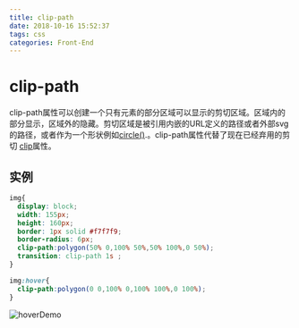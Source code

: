 ```yaml
---
title: clip-path
date: 2018-10-16 15:52:37
tags: css
categories: Front-End
---
```


# clip-path

clip-path属性可以创建一个只有元素的部分区域可以显示的剪切区域。区域内的部分显示，区域外的隐藏。剪切区域是被引用内嵌的URL定义的路径或者外部svg的路径，或者作为一个形状例如[circle()](https://developer.mozilla.org/en-US/docs/Web/SVG/Element/circle).。clip-path属性代替了现在已经弃用的剪切 [clip](https://developer.mozilla.org/en-US/docs/Web/CSS/clip)属性。



## 实例

```css
img{
  display: block;
  width: 155px;
  height: 160px;
  border: 1px solid #f7f7f9;
  border-radius: 6px;
  clip-path:polygon(50% 0,100% 50%,50% 100%,0 50%);
  transition: clip-path 1s ;
}

img:hover{
  clip-path:polygon(0 0,100% 0,100% 100%,0 100%);
}
```

![hoverDemo](/images/clip-pathDemo.GIF)



